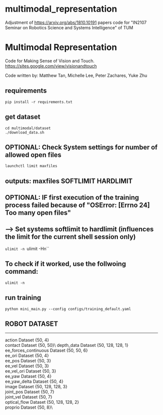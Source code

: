 # multimodal_representation
Adjustment of https://arxiv.org/abs/1810.10191 papers code for "IN2107 Seminar on Robotics Science and Systems Intelligence" of TUM

# Multimodal Representation 

Code for Making Sense of Vision and Touch. 
https://sites.google.com/view/visionandtouch

Code written by: Matthew Tan, Michelle Lee, Peter Zachares, Yuke Zhu 

## requirements
`pip install -r requirements.txt`

## get dataset

```
cd multimodal/dataset
./download_data.sh
```

## OPTIONAL: Check System settings for number of allowed open files
`launchctl limit maxfiles`
## outputs: maxfiles    SOFTLIMIT       HARDLIMIT

## OPTIONAL: IF first execution of the training process failed because of "OSError: [Errno 24] Too many open files"
## --> Set systems softlimit to hardlimit (influences the limit for the current shell session only)
`ulimit -n `ulimit -Hn``
## To check if it worked, use the follwoing command:
`ulimit -n`


## run training

`python mini_main.py --config configs/training_default.yaml`


## ROBOT DATASET
----
action                   Dataset {50, 4}\
contact                  Dataset {50, 50}\ 
depth_data               Dataset {50, 128, 128, 1}\
ee_forces_continuous     Dataset {50, 50, 6}\
ee_ori                   Dataset {50, 4}\
ee_pos                   Dataset {50, 3}\
ee_vel                   Dataset {50, 3}\
ee_vel_ori               Dataset {50, 3}\
ee_yaw                   Dataset {50, 4}\
ee_yaw_delta             Dataset {50, 4}\
image                    Dataset {50, 128, 128, 3}\
joint_pos                Dataset {50, 7}\
joint_vel                Dataset {50, 7}\
optical_flow             Dataset {50, 128, 128, 2}\
proprio                  Dataset {50, 8}\

